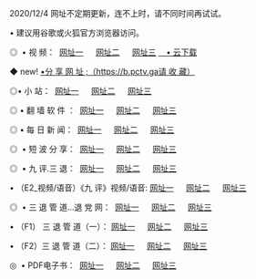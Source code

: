 <p>2020/12/4 网址不定期更新，连不上时，请不同时间再试试。
<p>• 建议用谷歌或火狐官方浏览器访问。
<p>◎  • 视 频： 
<a href="http://heg.guitarhaven.com/" target="_blank">网址一</a> 　 
<a href="http://hra.guitarhaven.com/" target="_blank">网址二</a> 　 
<a href="http://hra.guitarhaven.com/b.html" target="_blank">网址三</a>
<a href="https://yadi.sk/d/d0sUeAOpal3njw" target="_blank">　• 云下载 </a></p>
<p>◆ new! <a href="http://huh.guitarhaven.com/a.html">•分 享 网 址 ;（https://b.pctv.ga请 收 藏）</a> </p>

<p>◎•  小 站：  
<a href="http://heg.guitarhaven.com/f.html" target="_blank">网址一</a> 　 
<a href="http://hra.guitarhaven.com/h.html" target="_blank">网址二</a> 　 
<a href="http://hra.guitarhaven.com/k/" target="_blank">网址三</a></p><p>

<p>◎  • 翻 墙 软 件 ：  
<a href="http://heg.guitarhaven.com/ff/" target="_blank">网址一</a> 　 
<a href="http://hra.guitarhaven.com/s/read/a1_nd.html" target="_blank">网址二</a> 　 
<a href="http://hra.guitarhaven.com/ff/index.html" target="_blank">网址三</a></p>
<p>◎  • 每 日 新 闻：  
<a href="http://heg.guitarhaven.com/day/" target="_blank">网址一</a> 　 
<a href="http://hra.guitarhaven.com/day/" target="_blank">网址二</a> 　 
<a href="http://hra.guitarhaven.com/day/index.html" target="_blank">网址三</a></p>
<p>◎   • 短 波 分 享：  
<a href="http://heg.guitarhaven.com/h/" target="_blank">网址一</a> 　 
<a href="http://hra.guitarhaven.com/h/" target="_blank">网址二</a> 　 
<a href="http://hra.guitarhaven.com/h/index.html" target="_blank">网址三</a></p>
<p>◎   • 九 评.三 退：  
<a href="http://heg.guitarhaven.com/t/" target="_blank">网址一</a> 　 
<a href="http://hra.guitarhaven.com/v2/index.html" target="_blank">网址二</a> 　 
<a href="http://hra.guitarhaven.com/tt/index.html" target="_blank">网址三</a> 　</p>
<p>  • （E2_视频/语音）《九 评》视频/语音: 
<a href="http://hra.guitarhaven.com/7738.html" target="_blank">网址一</a> 　 
<a href="http://hra.guitarhaven.com/7614.html" target="_blank">网址二</a> 　 
<a href="http://hra.guitarhaven.com/7633.html" target="_blank">网址三</a></p>
<p>◎   • 三 退 管 道...退 党 网：  
<a href="http://heg.guitarhaven.com/go/td1.html" target="_blank">网址一</a> 　 
<a href="http://hra.guitarhaven.com/go/td2.html" target="_blank">网址二</a> 　 
<a href="http://hra.guitarhaven.com/go/td3.html" target="_blank">网址三</a></p>
<p>  • （F1） 三 退 管 道（一）： 
<a href="http://heg.guitarhaven.com/dd/" target="_blank">网址一</a> 　 
<a href="http://hra.guitarhaven.com/s/read/a1_tdx.html" target="_blank">网址二</a> 　 
<a href="http://hra.guitarhaven.com/dd/" target="_blank">网址三</a></p>
<p>  • （F2）三 退 管 道（二）： 
<a href="http://hra.guitarhaven.com/d/" target="_blank">网址一</a> 　 
<a href="http://heg.guitarhaven.com/d/index.html" target="_blank">网址二</a> 　 
<a href="http://hra.guitarhaven.com/d/" target="_blank">网址三</a></p>
<p>◎   • PDF电子书：  
<a href="http://heg.guitarhaven.com/p/" target="_blank">网址一</a> 　 
<a href="http://hra.guitarhaven.com/p/index.html" target="_blank">网址二</a> 　 
<a href="http://hra.guitarhaven.com/p/" target="_blank">网址三</a></p>

